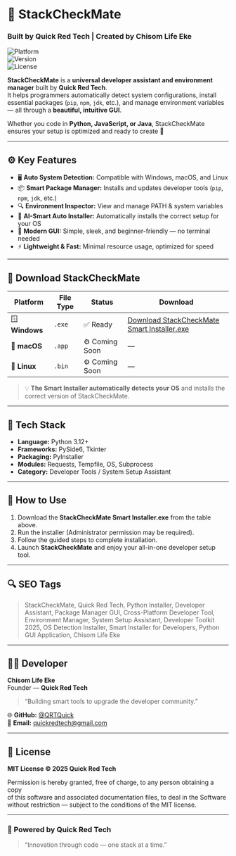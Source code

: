 <!-- 
==============================================================
🧠 StackCheckMate - SEO Metadata
Built by Quick Red Tech | Created by Chisom Life Eke
==============================================================

Description: StackCheckMate is a universal developer assistant and environment manager built by Quick Red Tech. 
It automatically detects OS environments, installs packages (pip, npm, jdk), and manages PATH variables — all through a sleek GUI. 
Compatible with Windows, macOS, and Linux.

Keywords: StackCheckMate, Quick Red Tech, Developer Assistant, Python Installer, Package Manager GUI, 
Cross-Platform Developer Tool, Environment Manager, Smart Installer, Developer Toolkit 2025, 
Python GUI App, Software Setup Tool, OS Detector, Auto Package Installer, Chisom Life Eke

Author: Chisom Life Eke
URL: https://github.com/QRTQuick/stackcheckmate
License: MIT
Open Graph Image: https://raw.githubusercontent.com/QRTQuick/stackcheckmate/main/icon.png
==============================================================
-->

# 🧠 StackCheckMate  
### Built by **Quick Red Tech** | Created by **Chisom Life Eke**

![Platform](https://img.shields.io/badge/platform-cross--platform-blue?style=for-the-badge)  
![Version](https://img.shields.io/badge/version-1.0.0-red?style=for-the-badge)  
![License](https://img.shields.io/badge/license-MIT-green?style=for-the-badge)

**StackCheckMate** is a **universal developer assistant and environment manager** built by **Quick Red Tech**.  
It helps programmers automatically detect system configurations, install essential packages (`pip`, `npm`, `jdk`, etc.), and manage environment variables — all through a **beautiful, intuitive GUI**.

Whether you code in **Python, JavaScript, or Java**, StackCheckMate ensures your setup is optimized and ready to create 🚀  

---

## ⚙️ Key Features
- 🖥️ **Auto System Detection:** Compatible with Windows, macOS, and Linux  
- 📦 **Smart Package Manager:** Installs and updates developer tools (`pip`, `npm`, `jdk`, etc.)  
- 🔍 **Environment Inspector:** View and manage PATH & system variables  
- 🧠 **AI-Smart Auto Installer:** Automatically installs the correct setup for your OS  
- 🎨 **Modern GUI:** Simple, sleek, and beginner-friendly — no terminal needed  
- ⚡ **Lightweight & Fast:** Minimal resource usage, optimized for speed  

---

## 🚀 Download StackCheckMate
| Platform | File Type | Status | Download |
|-----------|------------|--------|-----------|
| 🪟 **Windows** | `.exe` | ✅ Ready | [Download StackCheckMate Smart Installer.exe](https://github.com/QRTQuick/stackcheckmate/releases/download/release-1.0/StackCheckMate_Smart_Installer.exe) |
| 🍎 **macOS** | `.app` | ⚙️ Coming Soon | — |
| 🐧 **Linux** | `.bin` | ⚙️ Coming Soon | — |

> 💡 **The Smart Installer automatically detects your OS** and installs the correct version of StackCheckMate.

---

## 🧰 Tech Stack
- **Language:** Python 3.12+  
- **Frameworks:** PySide6, Tkinter  
- **Packaging:** PyInstaller  
- **Modules:** Requests, Tempfile, OS, Subprocess  
- **Category:** Developer Tools / System Setup Assistant  

---

## 🧠 How to Use
1. Download the **StackCheckMate Smart Installer.exe** from the table above.  
2. Run the installer (Administrator permission may be required).  
3. Follow the guided steps to complete installation.  
4. Launch **StackCheckMate** and enjoy your all-in-one developer setup tool.  

---

## 🔍 SEO Tags
> StackCheckMate, Quick Red Tech, Python Installer, Developer Assistant, Package Manager GUI, Cross-Platform Developer Tool, Environment Manager, System Setup Assistant, Developer Toolkit 2025, OS Detection Installer, Smart Installer for Developers, Python GUI Application, Chisom Life Eke  

---

## 👨‍💻 Developer
**Chisom Life Eke**  
Founder — **Quick Red Tech**  
> “Building smart tools to upgrade the developer community.”  

🌐 **GitHub:** [@QRTQuick](https://github.com/QRTQuick)  
📧 **Email:** quickredtech@gmail.com  

---

## 📜 License
**MIT License © 2025 Quick Red Tech**

Permission is hereby granted, free of charge, to any person obtaining a copy  
of this software and associated documentation files, to deal in the Software  
without restriction — subject to the conditions of the MIT license.

---

### 🏁 Powered by Quick Red Tech  
> “Innovation through code — one stack at a time.”